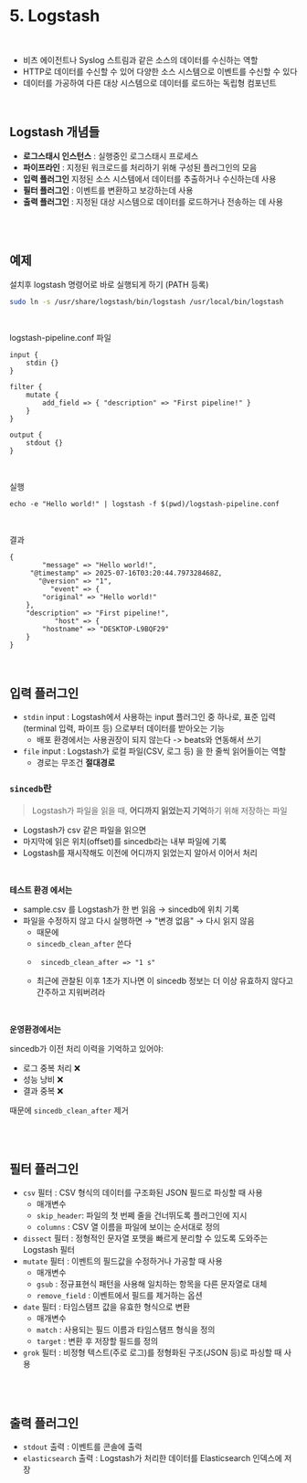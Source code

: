 # 5. Logstash

<br>

- 비츠 에이전트나 Syslog 스트림과 같은 소스의 데이터를 수신하는 역할
- HTTP로 데이터를 수신할 수 있어 다양한 소스 시스템으로 이벤트를 수신할 수 있다
- 데이터를 가공하여 다른 대상 시스템으로 데이터를 로드하는 독립형 컴포넌트

<br>

## Logstash 개념들
- **로그스태시 인스턴스** : 실행중인 로그스태시 프로세스
- **파이프라인** : 지정된 워크로드를 처리하기 위해 구성된 플러그인의 모음
- **입력 플러그인** 지정된 소스 시스템에서 데이터를 추출하거나 수신하는데 사용
- **필터 플러그인** : 이벤트를 변환하고 보강하는데 사용
- **출력 플러그인** : 지정된 대상 시스템으로 데이터를 로드하거나 전송하는 데 사용

<br>

<br>

## 예제

설치후 logstash 명령어로 바로 실행되게 하기 (PATH 등록)
```bash
sudo ln -s /usr/share/logstash/bin/logstash /usr/local/bin/logstash
```

<br>

logstash-pipeline.conf 파일
```
input {
    stdin {}
}

filter {
    mutate {
        add_field => { "description" => "First pipeline!" }
    }
}

output {
    stdout {}
}
```

<br>

실행
```
echo -e "Hello world!" | logstash -f $(pwd)/logstash-pipeline.conf
```

<br>

결과
```
{
        "message" => "Hello world!",
     "@timestamp" => 2025-07-16T03:20:44.797328468Z,
       "@version" => "1",
          "event" => {
        "original" => "Hello world!"
    },
    "description" => "First pipeline!",
           "host" => {
        "hostname" => "DESKTOP-L9BQF29"
    }
}
```

<br>

## 입력 플러그인
- `stdin` input : Logstash에서 사용하는 input 플러그인 중 하나로, 표준 입력(terminal 입력, 파이프 등) 으로부터 데이터를 받아오는 기능
    - 배포 환경에서는 사용권장이 되지 않는다 -> beats와 연동해서 쓰기
- `file` input : Logstash가 로컬 파일(CSV, 로그 등) 을 한 줄씩 읽어들이는 역할
    - 경로는 무조건 **절대경로**

### `sincedb`란
> Logstash가 파일을 읽을 때, **어디까지 읽었는지 기억**하기 위해 저장하는 파일

- Logstash가 csv 같은 파일을 읽으면
- 마지막에 읽은 위치(offset)를 sincedb라는 내부 파일에 기록
- Logstash를 재시작해도 이전에 어디까지 읽었는지 알아서 이어서 처리

<br>

**테스트 환경 에서는**
- sample.csv 를 Logstash가 한 번 읽음 → sincedb에 위치 기록
- 파일을 수정하지 않고 다시 실행하면 → "변경 없음" → 다시 읽지 않음
    - 때문에
    - `sincedb_clean_after` 쓴다
    - ```
       sincedb_clean_after => "1 s"
      ```
    - 최근에 관찰된 이후 1초가 지나면 이 sincedb 정보는 더 이상 유효하지 않다고 간주하고 지워버려라

<br>

**운영환경에서는**

sincedb가 이전 처리 이력을 기억하고 있어야:
- 로그 중복 처리 ❌
- 성능 낭비 ❌
- 결과 중복 ❌

때문에 `sincedb_clean_after` 제거

<br><br>

## 필터 플러그인
- `csv` 필터 : CSV 형식의 데이터를 구조화된 JSON 필드로 파싱할 때 사용
    - 매개변수
    - `skip_header`: 파일의 첫 번쩨 줄을 건너뛰도록 플러그인에 지시
    - `columns` : CSV 열 이름을 파일에 보이는 순서대로 정의
- `dissect` 필터 : 정형적인 문자열 포맷을 빠르게 분리할 수 있도록 도와주는 Logstash 필터
- `mutate` 필터 : 이벤트의 필드값을 수정하거나 가공할 때 사용
    - 매개변수
    - `gsub` : 정규표현식 패턴을 사용해 일치하는 항목을 다른 문자열로 대체
    - `remove_field` : 이벤트에서 필드를 제거하는 옵션
- `date` 필터 : 타임스탬프 값을 유효한 형식으로 변환
    - 매개변수
    - `match` : 사용되는 필드 이름과 타임스탬프 형식을 정의
    - `target` : 변환 후 저장할 필드를 정의
- `grok` 필터 : 비정형 텍스트(주로 로그)를 정형화된 구조(JSON 등)로 파싱할 때 사용

<br><br>

## 출력 플러그인
- `stdout` 출력 : 이벤트를 콘솔에 출력
- `elasticsearch` 출력 : Logstash가 처리한 데이터를 Elasticsearch 인덱스에 저장